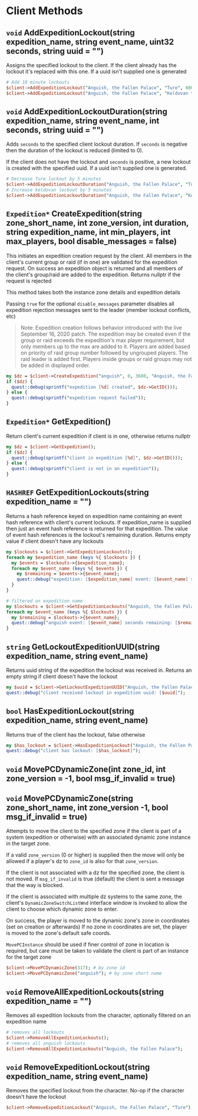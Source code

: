 # Client Methods

## `void` AddExpeditionLockout\(string expedition\_name, string event\_name, uint32 seconds, string uuid = ""\) <a id="client-add-lockout"></a>

Assigns the specified lockout to the client. If the client already has the lockout it's replaced with this one. If a uuid isn't supplied one is generated

```perl
# Add 10 minute lockouts
$client->AddExpeditionLockout("Anguish, the Fallen Palace", "Ture", 600);
$client->AddExpeditionLockout("Anguish, the Fallen Palace", "Keldovan the Harrier", 600);
```

## `void` AddExpeditionLockoutDuration\(string expedition\_name, string event\_name, int seconds, string uuid = ""\) <a id="client-add-lockout-duration"></a>

Adds `seconds` to the specified client lockout duration. If `seconds` is negative then the duration of the lockout is reduced \(limited to 0\).

If the client does not have the lockout and `seconds` is positive, a new lockout is created with the specified uuid. If a uuid isn't supplied one is generated.

```perl
# Decrease Ture lockout by 5 minutes
$client->AddExpeditionLockoutDuration("Anguish, the Fallen Palace", "Ture", -300);
# Increase keldovan lockout by 5 minutes
$client->AddExpeditionLockoutDuration("Anguish, the Fallen Palace", "Keldovan the Harrier", 300);
```

## `Expedition*` CreateExpedition\(string zone\_short\_name, int zone\_version, int duration, string expedition\_name, int min\_players, int max\_players, bool disable\_messages = false\) <a id="client-create-expedition"></a>

This initiates an expedition creation request by the client. All members in the client's current group or raid \(if in one\) are validated for the expedition request. On success an expedition object is returned and all members of the client's group/raid are added to the expedition. Returns nullptr if the request is rejected

This method takes both the instance zone details and expedition details

Passing `true` for the optional `disable_messages` parameter disables all expedition rejection messages sent to the leader \(member lockout conflicts, etc\)

> Note: Expedition creation follows behavior introduced with the live September 16, 2020 patch. The expedition may be created even if the group or raid exceeds the expedition's max player requirement, but only members up to the max are added to it. Players are added based on priority of raid group number followed by ungrouped players. The raid leader is added first. Players inside groups or raid groups may not be added in displayed order.

```perl
my $dz = $client->CreateExpedition("anguish", 0, 3600, "Anguish, the Fallen Palace", 6, 54);
if ($dz) {
  quest::debug(sprintf("expedition [%d] created", $dz->GetID()));
} else {
  quest::debug(sprintf("expedition request failed"));
}
```

## `Expedition*` GetExpedition\(\) <a id="client-get-expedition"></a>

Return client's current expedition if client is in one, otherwise returns nullptr

```perl
my $dz = $client->GetExpedition();
if ($dz) {
  quest::debug(sprintf("client in expedition [%d]", $dz->GetID()));
} else {
  quest::debug(sprintf("client is not in an expedition"));
}
```

## `HASHREF` GetExpeditionLockouts\(string expedition\_name = ""\) <a id="client-get-lockouts"></a>

Returns a hash reference keyed on expedition name containing an event hash reference with client's current lockouts. If expedition\_name is supplied then just an event hash reference is returned for that expedition. The value of event hash references is the lockout's remaining duration. Returns empty value if client doesn't have any lockouts

```perl
my $lockouts = $client->GetExpeditionLockouts();
foreach my $expedition_name (keys %{ $lockouts }) {
  my $events = $lockouts->{$expedition_name};
  foreach my $event_name (keys %{ $events }) {
    my $remaining = $events->{$event_name};
    quest::debug("expedition: [$expedition_name] event: [$event_name] seconds remaining: [$remaining]");
  }
}
```

```perl
# filtered on expedition name
my $lockouts = $client->GetExpeditionLockouts("Anguish, the Fallen Palace");
foreach my $event_name (keys %{ $lockouts }) {
  my $remaining = $lockouts->{$event_name};
  quest::debug("anguish event: [$event_name] seconds remaining: [$remaining]");
}
```

## `string` GetLockoutExpeditionUUID\(string expedition\_name, string event\_name\) <a id="client-get-lockout-uuid"></a>

Returns uuid string of the expedition the lockout was received in. Returns an empty string if client doesn't have the lockout

```perl
my $uuid = $client->GetLockoutExpeditionUUID("Anguish, the Fallen Palace", "Ture");
quest::debug("client received lockout in expedition uuid: [$uuid]");
```

## `bool` HasExpeditionLockout\(string expedition\_name, string event\_name\) <a id="client-has-lockout"></a>

Returns true of the client has the lockout, false otherwise

```perl
my $has_lockout = $client->HasExpeditionLockout("Anguish, the Fallen Palace", "Ture");
quest::debug("client has lockout: [$has_lockout]");
```

## `void` MovePCDynamicZone\(int zone\_id, int zone\_version = -1, bool msg\_if\_invalid = true\) <a id="client-move-pc-zoneid"></a>

## `void` MovePCDynamicZone\(string zone\_short\_name, int zone\_version -1, bool msg\_if\_invalid = true\) <a id="client-move-pc-zonename"></a>

Attempts to move the client to the specified zone if the client is part of a system \(expedition or otherwise\) with an associated dynamic zone instance in the target zone.

If a valid `zone_version` \(0 or higher\) is supplied then the move will only be allowed if a player's dz to `zone_id` is also for that `zone_version`.

If the client is not associated with a dz for the specified zone, the client is not moved. If `msg_if_invalid` is true \(default\) the client is sent a message that the way is blocked.

If the client is associated with multiple dz systems to the same zone, the client's `DynamicZoneSwitchListWnd` interface window is invoked to allow the client to choose which dynamic zone to enter.

On success, the player is moved to the dynamic zone's zone in coordinates \(set on creation or afterwards\) If no zone in coordinates are set, the player is moved to the zone's default safe coords.

`MovePCInstance` should be used if finer control of zone in location is required, but care must be taken to validate the client is part of an instance for the target zone

```perl
$client->MovePCDynamicZone(317); # by zone id
$client->MovePCDynamicZone("anguish"); # by zone short name
```

## `void` RemoveAllExpeditionLockouts\(string expedition\_name = ""\) <a id="client-remove-all-lockouts"></a>

Removes all expedition lockouts from the character, optionally filtered on an expedition name

```perl
# removes all lockouts
$client->RemoveAllExpeditionLockouts();
# removes all anguish lockouts
$client->RemoveAllExpeditionLockouts("Anguish, the Fallen Palace");
```

## `void` RemoveExpeditionLockout\(string expedition\_name, string event\_name\) <a id="client-remove-lockout"></a>

Removes the specified lockout from the character. No-op if the character doesn't have the lockout

```perl
$client->RemoveExpeditionLockout("Anguish, the Fallen Palace", "Ture");
```

